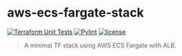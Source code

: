 # aws-ecs-fargate-stack

[![Terraform Unit Tests](https://github.com/atrakic/aws-ecs-fargate-stack/actions/workflows/tf-unit-tests.yml/badge.svg)](https://github.com/atrakic/aws-ecs-fargate-stack/actions/workflows/tf-unit-tests.yml)
[![Pylint](https://github.com/atrakic/aws-ecs-fargate-stack/actions/workflows/pylint.yml/badge.svg)](https://github.com/atrakic/aws-ecs-fargate-stack/actions/workflows/pylint.yml)
[![license](https://img.shields.io/github/license/atrakic/aws-ecs-fargate-stack.svg)](https://github.com/atrakic/aws-ecs-fargate-stack/blob/main/LICENSE)

> A minimal TF stack using AWS ECS Fargate with ALB.
